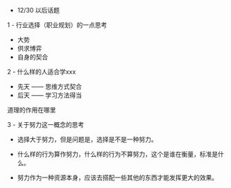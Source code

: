 - 12/30 以后话题
   
1 - 行业选择（职业规划）的一点思考
- 大势
- 供求博弈
- 自身的契合

2 - 什么样的人适合学xxx
- 先天 —— 思维方式契合
- 后天 —— 学习方法得当

道理的作用在哪里

3 - 关于努力这一概念的思考
- 选择大于努力，但是问题是，选择是不是一种努力。
- 什么样的行为算作努力，什么样的行为不算努力，这个是谁在衡量，标准是什么。

- 努力作为一种资源本身，应该去搭配一些其他的东西才能发挥更大的效果。
